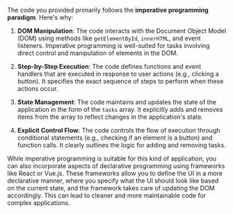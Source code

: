 The code you provided primarily follows the **imperative programming paradigm**. Here's why:

1. **DOM Manipulation**: The code interacts with the Document Object Model (DOM) using methods like `getElementById`, `innerHTML`, and event listeners. Imperative programming is well-suited for tasks involving direct control and manipulation of elements in the DOM.

2. **Step-by-Step Execution**: The code defines functions and event handlers that are executed in response to user actions (e.g., clicking a button). It specifies the exact sequence of steps to perform when these actions occur.

3. **State Management**: The code maintains and updates the state of the application in the form of the `tasks` array. It explicitly adds and removes items from the array to reflect changes in the application's state.

4. **Explicit Control Flow**: The code controls the flow of execution through conditional statements (e.g., checking if an element is a button) and function calls. It clearly outlines the logic for adding and removing tasks.

While imperative programming is suitable for this kind of application, you can also incorporate aspects of declarative programming using frameworks like React or Vue.js. These frameworks allow you to define the UI in a more declarative manner, where you specify what the UI should look like based on the current state, and the framework takes care of updating the DOM accordingly. This can lead to cleaner and more maintainable code for complex applications.
